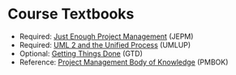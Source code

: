 # Course Textbooks #

- Required: [Just Enough Project Management][jepm] (JEPM)
- Required: [UML 2 and the Unified Process][umlup] (UMLUP)
- Optional: [Getting Things Done][gtd] (GTD)
- Reference: [Project Management Body of Knowledge][pmbok] (PMBOK)


[umlup]: http://www.amazon.ca/dp/0321321278 "UMLUP"
[jepm]: http://www.amazon.ca/dp/0071445404 "JEPM"
[gtd]: http://www.amazon.ca/dp/0142000280 "GTD"
[pmbok]: http://www.pmi.org/PMBOK-Guide-and-Standards.aspx "PMBOK Guide"
